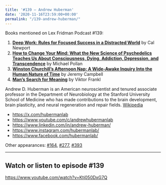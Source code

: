 ```yaml
---
title: '#139 – Andrew Huberman'
date: '2020-11-16T23:59:00+00:00'
permalink: "/139-andrew-huberman/"
---
```


Books mentioned on Lex Fridman Podcast #139:

1. <b><a href="https://amzn.to/3upX04O" target="_blank" rel="sponsored noopener noreferrer">Deep Work: Rules for Focused Success in a Distracted World</a></b> by Cal Newport
2. <b><a href="https://amzn.to/3VS6QI2" target="_blank" rel="sponsored noopener noreferrer">How to Change Your Mind: What the New Science of Psychedelics Teaches Us About Consciousness, Dying, Addiction, Depression, and Transcendence</a></b> by Michael Pollan
3. <b><a href="https://amzn.to/3H8qifC" target="_blank" rel="sponsored noopener noreferrer">Winston Churchill’s Afternoon Nap: A Wide-Awake Inquiry Into the Human Nature of Time</a></b> by Jeremy Campbell
4. <b><a href="https://amzn.to/3gZC41a" target="_blank" rel="sponsored noopener noreferrer">Man’s Search for Meaning</a></b> by Viktor Frankl

<!--more-->

Andrew D. Huberman is an American neuroscientist and tenured associate professor in the Department of Neurobiology at the Stanford University School of Medicine who has made contributions to the brain development, brain plasticity, and neural regeneration and repair fields. <a href="https://en.wikipedia.org/wiki/Andrew_D._Huberman" target="_blank">Wikipedia</a>

- <a href="https://x.com/hubermanlab" target="_blank">https://x.com/hubermanlab</a>
- <a href="https://www.youtube.com/c/andrewhubermanlab" target="_blank">https://www.youtube.com/c/andrewhubermanlab</a>
- <a href="https://www.linkedin.com/in/andrew-huberman/" target="_blank">https://www.linkedin.com/in/andrew-huberman/</a>
- <a href="https://www.instagram.com/hubermanlab/" target="_blank">https://www.instagram.com/hubermanlab/</a>
- <a href="https://www.facebook.com/hubermanlab/" target="_blank">https://www.facebook.com/hubermanlab/</a>

Other appearances: [\#164](/164-andrew-huberman/), [\#277](/277-andrew-huberman/), [\#393](/393-andrew-huberman/)

- - - - - -

## Watch or listen to episode #139

<https://www.youtube.com/watch?v=Ktj050DxG7Q>